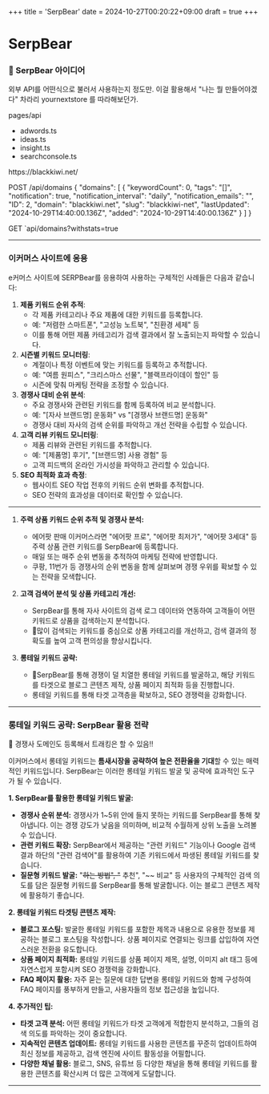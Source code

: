 +++
title = 'SerpBear'
date = 2024-10-27T00:20:22+09:00
draft = true
+++
# SerpBear

### 💎 SerpBear 아이디어
외부 API를 어떤식으로 불러서 사용하는지 정도만.
이걸 활용해서 "나는 뭘 만들어야겠다"
차라리 yournextstore 를 따라해보던가.

pages/api
- adwords.ts
- ideas.ts
- insight.ts
- searchconsole.ts


<SerpBear>
https://blackkiwi.net/

POST /api/domains
{
    "domains": [
        {
            "keywordCount": 0,
            "tags": "[]",
            "notification": true,
            "notification_interval": "daily",
            "notification_emails": "",
            "ID": 2,
            "domain": "blackkiwi.net",
            "slug": "blackkiwi-net",
            "lastUpdated": "2024-10-29T14:40:00.136Z",
            "added": "2024-10-29T14:40:00.136Z"
        }
    ]
}

GET `api/domains?withstats=true


---
### 이커머스 사이트에 응용
e커머스 사이트에 SERPBear를 응용하여 사용하는 구체적인 사례들은 다음과 같습니다:

1. **제품 키워드 순위 추적**:
   - 각 제품 카테고리나 주요 제품에 대한 키워드를 등록합니다.
   - 예: "저렴한 스마트폰", "고성능 노트북", "친환경 세제" 등
   - 이를 통해 어떤 제품 카테고리가 검색 결과에서 잘 노출되는지 파악할 수 있습니다.
2. **시즌별 키워드 모니터링**:
   - 계절이나 특정 이벤트에 맞는 키워드를 등록하고 추적합니다.
   - 예: "여름 원피스", "크리스마스 선물", "블랙프라이데이 할인" 등
   - 시즌에 맞춰 마케팅 전략을 조정할 수 있습니다.
3. **경쟁사 대비 순위 분석**:
   - 주요 경쟁사와 관련된 키워드를 함께 등록하여 비교 분석합니다.
   - 예: "[자사 브랜드명] 운동화" vs "[경쟁사 브랜드명] 운동화"
   - 경쟁사 대비 자사의 검색 순위를 파악하고 개선 전략을 수립할 수 있습니다.
6. **고객 리뷰 키워드 모니터링**:
   - 제품 리뷰와 관련된 키워드를 추적합니다.
   - 예: "[제품명] 후기", "[브랜드명] 사용 경험" 등
   - 고객 피드백의 온라인 가시성을 파악하고 관리할 수 있습니다.
9. **SEO 최적화 효과 측정**:
   - 웹사이트 SEO 작업 전후의 키워드 순위 변화를 추적합니다.
   - SEO 전략의 효과성을 데이터로 확인할 수 있습니다.

---
1. **주력 상품 키워드 순위 추적 및 경쟁사 분석:**
    - 에어팟 판매 이커머스라면 "에어팟 프로", "에어팟 최저가", "에어팟 3세대" 등 주력 상품 관련 키워드를 SerpBear에 등록합니다. 
    - 매일 또는 매주 순위 변동을 추적하여 마케팅 전략에 반영합니다. 
    - 쿠팡, 11번가 등 경쟁사의 순위 변동을 함께 살펴보며 경쟁 우위를 확보할 수 있는 전략을 모색합니다.

4. **고객 검색어 분석 및 상품 카테고리 개선:**
    - SerpBear를 통해 자사 사이트의 검색 로그 데이터와 연동하여 고객들이 어떤 키워드로 상품을 검색하는지 분석합니다. 
    - 🍎많이 검색되는 키워드를 중심으로 상품 카테고리를 개선하고, 검색 결과의 정확도를 높여 고객 편의성을 향상시킵니다.

5. **롱테일 키워드 공략:**
    - 🍎SerpBear를 통해 경쟁이 덜 치열한 롱테일 키워드를 발굴하고, 해당 키워드를 타겟으로 블로그 콘텐츠 제작, 상품 페이지 최적화 등을 진행합니다. 
    - 롱테일 키워드를 통해  타겟 고객층을 확보하고,  SEO 경쟁력을 강화합니다.

---
### 롱테일 키워드 공략: SerpBear 활용 전략
🍎 경쟁사 도메인도 등록해서 트래킹은 할 수 있음!!

이커머스에서 롱테일 키워드는 **틈새시장을 공략하여 높은 전환율을 기대**할 수 있는 매력적인 키워드입니다. SerpBear는 이러한 롱테일 키워드 발굴 및 공략에 효과적인 도구가 될 수 있습니다. 

**1. SerpBear를 활용한 롱테일 키워드 발굴:**

* **경쟁사 순위 분석:** 경쟁사가 1~5위 안에 들지 못하는 키워드를 SerpBear를 통해 찾아냅니다. 이는 경쟁 강도가 낮음을 의미하며, 비교적 수월하게 상위 노출을 노려볼 수 있습니다.
* **관련 키워드 확장:** SerpBear에서 제공하는 "관련 키워드" 기능이나 Google 검색 결과 하단의 "관련 검색어"를 활용하여 기존 키워드에서 파생된 롱테일 키워드를 찾습니다. 
* **질문형 키워드 발굴:** "~~하는 방법", "~~ 추천", "~~ 비교" 등 사용자의 구체적인 검색 의도를 담은 질문형 키워드를 SerpBear를 통해 발굴합니다. 이는 블로그 콘텐츠 제작에 활용하기 좋습니다.

**2. 롱테일 키워드 타겟팅 콘텐츠 제작:**

* **블로그 포스팅:** 발굴한 롱테일 키워드를 포함한 제목과 내용으로 유용한 정보를 제공하는 블로그 포스팅을 작성합니다. 상품 페이지로 연결되는 링크를 삽입하여 자연스러운 전환을 유도합니다.
* **상품 페이지 최적화:** 롱테일 키워드를 상품 페이지 제목, 설명, 이미지 alt 태그 등에 자연스럽게 포함시켜 SEO 경쟁력을 강화합니다.
* **FAQ 페이지 활용:** 자주 묻는 질문에 대한 답변을 롱테일 키워드와 함께 구성하여 FAQ 페이지를 풍부하게 만들고, 사용자들의 정보 접근성을 높입니다.

**4. 추가적인 팁:**

* **타겟 고객 분석:** 어떤 롱테일 키워드가 타겟 고객에게 적합한지 분석하고, 그들의 검색 의도를 파악하는 것이 중요합니다.
* **지속적인 콘텐츠 업데이트:** 롱테일 키워드를 사용한 콘텐츠를 꾸준히 업데이트하여 최신 정보를 제공하고, 검색 엔진에 사이트 활동성을 어필합니다.
* **다양한 채널 활용:** 블로그, SNS, 유튜브 등 다양한 채널을 통해 롱테일 키워드를 활용한 콘텐츠를 확산시켜 더 많은 고객에게 도달합니다.

---